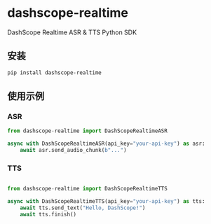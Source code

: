 # dashscope-realtime

DashScope Realtime ASR & TTS Python SDK

## 安装

```bash
pip install dashscope-realtime
```

## 使用示例
### ASR

```python
from dashscope-realtime import DashScopeRealtimeASR

async with DashScopeRealtimeASR(api_key="your-api-key") as asr:
    await asr.send_audio_chunk(b"...")
```

### TTS
```python

from dashscope-realtime import DashScopeRealtimeTTS

async with DashScopeRealtimeTTS(api_key="your-api-key") as tts:
    await tts.send_text("Hello, DashScope!")
    await tts.finish()
```

